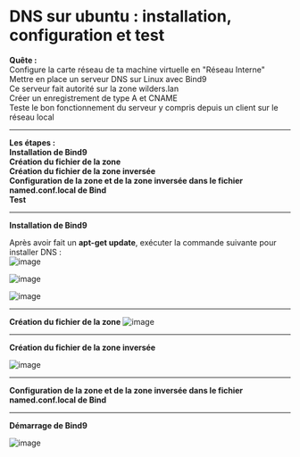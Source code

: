 # DNS sur ubuntu : installation, configuration et test

**Quête :**  
Configure la carte réseau de ta machine virtuelle en "Réseau Interne"  
Mettre en place un serveur DNS sur Linux avec Bind9  
Ce serveur fait autorité sur la zone wilders.lan  
Créer un enregistrement de type A et CNAME  
Teste le bon fonctionnement du serveur y compris depuis un client sur le réseau local  
___

**Les étapes :**  
**Installation de Bind9**  
**Création du fichier de la zone**  
**Création du fichier de la zone inversée**  
**Configuration de la zone et de la zone inversée dans le fichier named.conf.local de Bind**   
**Test**  
___

**Installation de Bind9**   

Après avoir fait un **apt-get update**, exécuter la commande suivante pour installer DNS :   
![image](https://github.com/techerbeatrice/DNS_ubuntu-server/assets/138071140/d8c34ab5-3951-4ade-b14e-7ed59a898047)

![image](https://github.com/techerbeatrice/DNS_ubuntu-server/assets/138071140/a51f8499-52f7-4de4-9d01-c919e3705f86)

![image](https://github.com/techerbeatrice/DNS_ubuntu-server/assets/138071140/fe864308-b746-4314-ae3f-499c299d6c4d)

____
**Création du fichier de la zone**
![image](https://github.com/techerbeatrice/DNS_ubuntu-server/assets/138071140/ebe3394c-e965-4cf2-93cc-458359650f13)

____________
**Création du fichier de la zone inversée**   

![image](https://github.com/techerbeatrice/DNS_ubuntu-server/assets/138071140/eb8d4a1f-2bb0-42f2-810e-379870d53713)

_______________

**Configuration de la zone et de la zone inversée dans le fichier named.conf.local de Bind**   
____


**Démarrage de Bind9**   

![image](https://github.com/techerbeatrice/DNS_ubuntu-server/assets/138071140/258a2fd6-4b52-4b56-92f1-4532ed447e41)


